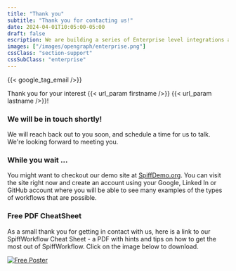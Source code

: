 ```yaml
---
title: "Thank you"
subtitle: "Thank you for contacting us!"
date: 2024-04-01T10:05:00-05:00
draft: false
escription: We are building a series of Enterprise level integrations and extensions to assure that SpiffWorkflow can meet the needs of large scale organizations.
images: ["/images/opengraph/enterprise.png"]
cssClass: "section-support"
cssSubClass: "enterprise"
---
```


{{< google_tag_email />}}

Thank you for your interest {{< url_param firstname />}} {{< url_param lastname />}}!

### We will be in touch shortly!

We will reach back out to you soon, and schedule a time for us to talk.
We're looking forward to meeting you.

### While you wait ...

You might want to checkout our demo site at [SpiffDemo.org](https://SpiffDemo.org).
You can visit the site right now and create an account using your Google, Linked In or GitHub account where you will be able to see many examples of the types of workflows that are possible.

### Free PDF CheatSheet

As a small thank you for getting in contact with us, here is a link to our SpiffWorkflow Cheat Sheet - a PDF with hints and tips on how to get the most out of SpiffWorkflow.
Click on the image below to download.

[![Free Poster](/images/poster_small.png)](/spiffworkflow_poster.pdf)
